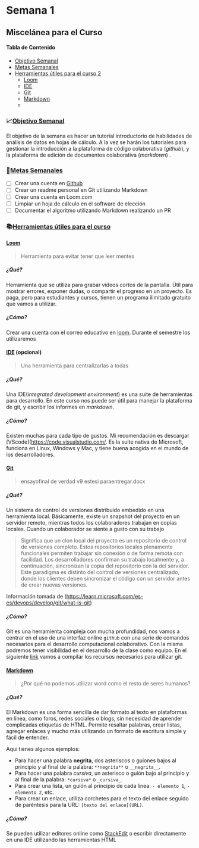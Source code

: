 # Semana 1

## Miscelánea para el Curso


#### Tabla de Contenido
- [Objetivo Semanal](#sección-1)
- [Metas Semanales](#sección-2)
- [Herramientas útiles para el curso 2](#sección-3)
	- [Loom](#sección-21)
	- [IDE](#sección-22)
	- [Git](#sección-23)
	- [Markdown](#sección-24)
	- 



### 📈[Objetivo Semanal](#sección-1)


El objetivo de la semana es hacer un tutorial introductorio de habilidades de análisis de datos en hojas de cálculo. A la vez se harán los tutoriales para gestionar la introducción a la plataforma de código colaborativa (_github_), y la plataforma de edición de documentos colaborativa (_markdown_) .

### 📗[Metas Semanales](#sección-2)
 - [ ] Crear una cuenta en [Github](github.com)
 - [ ] Crear un readme personal en Git utilizando Markdown
 - [ ] Crear una cuenta en Loom.com
 - [ ] Limpiar un hoja de cálculo en el software de elección
 - [ ] Documentar el algoritmo utilizando Markdown realizando un PR

### 📚[Herramientas útiles para el curso]((#sección-3))
#### [Loom](#sección-21)
> Herramienta para evitar tener que leer mentes
##### ¿Qué?
Herramienta que se utiliza para grabar videos _cortos_ de la pantalla. Útil para mostrar errores, exponer dudas, o compartir el progreso en un proyecto. Es paga, pero para estudiantes y cursos, tienen un programa ilimitado gratuito que vamos a utilizar.
##### ¿Cómo?
Crear una cuenta con el correo educativo en [loom](loom.com). Durante el semestre los utilizaremos
#### [IDE](#sección-22)   (opcional)
> Una herramienta para centralizarlas a todas
##### ¿Qué?
Una IDE(_integrated development environment_) es una suite de herramientas para desarrollo. En este curso nos puede ser útil para manejar la plataforma de git, y escribir los informes en _markdown_.
##### ¿Cómo?
Existen muchas para cada tipo de gustos. Mi recomendación es descargar [VScode](https://code.visualstudio.com/. Es la suite nativa de Microsoft, funciona en Linux, Windows y Mac, y tiene buena acogida en el mundo de los desarrolladores.
#### [Git](#sección-23)
> ensayofinal de verdad v9 estesi paraentregar.docx
##### ¿Qué?
Un sistema de control de versiones distribuido embedido en una herramienta local. Básicamente, existe un snapshot del proyecto en un servidor remoto, mientras todos los colaboradores trabajan en copias locales. Cuando un colaborador se siente a gusto con su trabajo

> Significa que un clon local del proyecto es un repositorio de control de versiones completo. Estos repositorios locales plenamente funcionales permiten trabajar sin conexión o de forma remota con facilidad. Los desarrolladores confirman su trabajo localmente y, a continuación, sincronizan la copia del repositorio con la del servidor. Este paradigma es distinto del control de versiones centralizado, donde los clientes deben sincronizar el código con un servidor antes de crear nuevas versiones.
> 
Información tomada de (https://learn.microsoft.com/es-es/devops/develop/git/what-is-git)
##### ¿Cómo?
Git es una herramienta compleja con mucha profundidad, nos vamos a centrar en el uso de una interfaz online `github` con una serie de comandos necesarios para el desarrollo computacional colaborativo. Con la misma podremos tener visibilidad en el desarrollo de la clase como equipo. En el siguiente [link](https://github.com/carlose-cortesg/ANTR-2029-ANTRCOMP/blob/0ab4336b74b2480e614b8e20f14d9688592feca8/Utils/GuiadeGit1.md) vamos a compilar los recursos necesarios para utilizar git.

#### [Markdown](#sección-24)
> ¿Por qué no podemos utilizar word como el resto de seres humanos?
##### ¿Qué?
El Markdown es una forma sencilla de dar formato al texto en plataformas en línea, como foros, redes sociales o blogs, sin necesidad de aprender complicadas etiquetas de HTML. Permite resaltar palabras, crear listas, agregar enlaces y mucho más utilizando un formato de escritura simple y fácil de entender.

Aquí tienes algunos ejemplos:

-   Para hacer una palabra **negrita**,  dos asteriscos o guiones bajos al principio y al final de la palabra: `**negrita**` o `__negrita__`.
-   Para hacer una palabra _cursiva_, un asterisco o guión bajo al principio y al final de la palabra: `*cursiva*` o `_cursiva_`.
-   Para crear una lista, un guión al principio de cada línea: `- elemento 1`, `- elemento 2`, etc.
-   Para crear un enlace, utiliza corchetes para el texto del enlace seguido de paréntesis para la URL: `[texto del enlace](URL)`.

##### ¿Cómo?

Se pueden utilizar editores online como [StackEdit](https://stackedit.io/) o escribir directamente en una IDE utilizando las herramientas HTML


